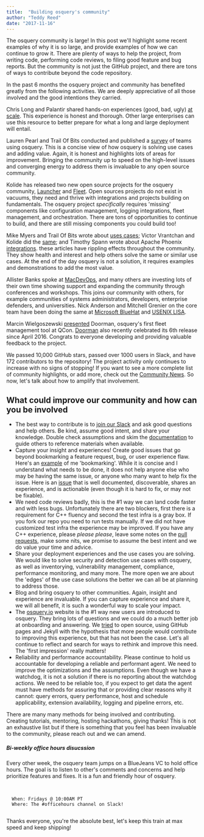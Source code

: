 ```yaml
---
title:  "Building osquery's community"
author: "Teddy Reed"
date: "2017-11-16"
---
```


The osquery community is large! In this post we'll highlight some recent examples of why it is so large, and provide examples of how we can continue to grow it. There are plenty of ways to help the project, from writing code, performing code reviews, to filing good feature and bug reports. But the community is not just the GitHub project, and there are tons of ways to contribute beyond the code repository.

In the past 6 months the osquery project and community has benefited greatly from the following activities. We are deeply appreciative of all those involved and the good intentions they carried.

Chris Long and Palantir shared hands-on experiences (good, bad, ugly) [at scale](https://medium.com/@palantir/osquery-across-the-enterprise-3c3c9d13ec55). This experience is honest and thorough. Other large enterprises can use this resource to better prepare for what a long and large deployment will entail.

Lauren Pearl and Trail Of Bits conducted and published a [survey](https://blog.trailofbits.com/2017/11/09/how-are-teams-currently-using-osquery/) of teams using osquery. This is a concise view of how osquery is solving use cases and adding value. Again, it is honest and highlights lots of areas for improvement. Bringing the community up to speed on the high-level issues and converging energy to address them is invaluable to any open source community.

Kolide has released two new open source projects for the osquery community, [Launcher](https://kolide.com/launcher) and [Fleet](https://kolide.com/fleet). Open sources projects do not exist in vacuums, they need and thrive with integrations and projects building on fundamentals. The osquery project *specifically* requires 'missing' components like configuration management, logging integrations, fleet management, and orchestration. There are tons of opportunities to continue to build, and there are still missing components you could build too!

Mike Myers and Trail Of Bits wrote about [uses cases](https://blog.trailofbits.com/2017/10/10/tracking-a-stolen-code-signing-certificate-with-osquery/); Victor Vrantchan and Kolide did the [same](https://blog.kolide.com/check-the-efi-version-of-a-mac-with-osquery-f98c6e3beffa); and Timothy Spann wrote about Apache Phoenix [integrations](https://community.hortonworks.com/articles/79842/ingesting-osquery-into-apache-phoenix-using-apache.html). these articles have rippling effects throughout the community. They show health and interest and help others solve the same or similar use cases. At the end of the day osquery is not a solution, it requires examples and demonstrations to add the most value.

Allister Banks spoke at [MacDevOps](https://www.youtube.com/watch?v=WFx9nPHC_Co&feature=youtu.be), and many others are investing lots of their own time showing support and expanding the community through conferences and workshops. This joins our community with others, for example communities of systems administrators, developers, enterprise defenders, and universities. Nick Anderson and Mitchell Grenier on the core team have been doing the same at [Microsoft BlueHat](https://blogs.technet.microsoft.com/bluehat/2017/09/01/announcing-the-bluehat-v17-schedule/) and [USENIX LISA](https://www.usenix.org/conference/lisa17/conference-program/presentation/reed).

Marcin Wielgoszewski [presented](https://www.infoq.com/presentations/doorman-osquery) Doorman, osquery's first fleet management tool at QCon. [Doorman](https://github.com/mwielgoszewski/doorman) also recently celebrated its 6th release since April 2016. Congrats to everyone developing and providing valuable feedback to the project.

We passed 10,000 GitHub stars, passed over 1000 users in Slack, and have 172 contributors to the repository! The project activity only continues to increase with no signs of stopping! If you want to see a more complete list of community highlights, or add more, check out the [Community News](https://osquery.io/community/). So now, let's talk about how to amplify that involvement.

## What could improve our community and how can you be involved

* The best way to contribute is to [join our Slack](https://join.slack.com/t/osquery/shared_invite/zt-1wipcuc04-DBXmo51zYJKBu3_EP3xZPA) and ask good questions and help others. Be kind, assume good intent, and share your knowledge. Double check assumptions and skim the [documentation](http://osquery.readthedocs.org/en/stable/) to guide others to reference materials when available.
* Capture your insight and experiences! Create good issues that go beyond bookmarking a feature request, bug, or user experience flaw. Here's an [example](https://github.com/osquery/osquery/issues/3764) of me 'bookmarking'. While it is concise and I understand what needs to be done, it does not help anyone else who may be having the same issue, or anyone who many want to help fix the issue. Here is an [issue](https://github.com/osquery/osquery/issues/3920) that is well documented, discoverable, shares an experience, and is actionable (even though it is hard to fix, or may not be fixable).
* We need code reviews badly, this is the #1 way we can land code faster and with less bugs. Unfortunately there are two blockers, first there is a requirement for C++ fluency and second the test infra is a gray box. If you fork our repo you need to run tests manually. If we did not have customized test infra the experience may be improved. If you have any C++ experience, please *please please*, leave some notes on the [pull requests](https://github.com/osquery/osquery/pulls), make some nits, we promise to assume the best intent and we do value your time and advice.
* Share your deployment experiences and the use cases you are solving. We would like to solve security and detection use cases with osquery, as well as inventorying, vulnerability management, compliance, performance monitoring, and many more. The more open we are about the 'edges' of the use case solutions the better we can all be at planning to address those.
* Blog and bring osquery to other communities. Again, insight and experience are invaluable. If you can capture experience and share it, we will all benefit, it is such a wonderful way to scale your impact.
* The [osquery.io](https://osquery.io/) website is the #1 way new users are introduced to osquery. They bring lots of questions and we could do a much better job at onboarding and answering. We [tried](https://github.com/osquery/osquery/tree/master/docs) to open source, using GitHub pages and Jekyll with the hypothesis that more people would contribute to improving this experience, but that has not been the case. Let's all continue to reflect and search for ways to rethink and improve this need. The 'first impression' really matters!
* Reliability and performance accountability. Please continue to hold us accountable for developing a reliable and performant agent. We need to improve the optimizations and the assumptions. Even though we have a watchdog, it is not a solution if there is no reporting about the watchdog actions. We need to be reliable too, if you expect to get data the agent must have methods for assuring that or providing clear reasons why it cannot: query errors, query performance, host and schedule applicability, extension availability, logging and pipeline errors, etc.

There are many many methods for being involved and contributing. Creating tutorials, mentoring, hosting hackathons, giving thanks! This is not an exhaustive list but if there is something that you feel has been invaluable to the community, please reach out and we can amend.

<div class="note info">
  <h5>Bi-weekly office hours disucssion</h5>
  <p>Every other week, the osquery team jumps on a BlueJeans VC to hold office hours. The goal is to listen to other's comments and concerns and help prioritize features and fixes. It is a fun and friendly hour of osquery.</p>
  <br />
  <code>
  When: Fridays @ 10:00AM PT
  Where: The #officehours channel on Slack!
  </code>
</div>

Thanks everyone, you're the absolute best, let's keep this train at max speed and keep shipping!
